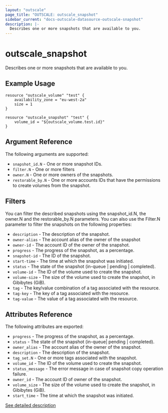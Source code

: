 ```yaml
---
layout: "outscale"
page_title: "OUTSCALE: outscale_snapshot"
sidebar_current: "docs-outscale-datasource-outscale-snapshot"
description: |-
  Describes one or more snapshots that are available to you.
---
```


# outscale_snapshot

Describes one or more snapshots that are available to you.

## Example Usage

```hcl
resource "outscale_volume" "test" {
    availability_zone = "eu-west-2a"
    size = 1
}

resource "outscale_snapshot" "test" {
    volume_id = "${outscale_volume.test.id}"
}
```

## Argument Reference

The following arguments are supported:

* `snapshot_id.N` - One or more snapshot IDs.
* `filter.N` - One or more filters
* `owner.N` - One or more owners of the snapshots.
* `restorable_by.N` - One or more accounts IDs that have the permissions to create volumes from the snapshot.

## Filters

You can filter the described snapshots using the snapshot_id.N, the owner.N and the restorable_by.N parameters.
You can also use the Filter.N parameter to filter the snapshots on the following properties:

* `description` - The description of the snapshot.
* `owner-alias` - The account alias of the owner of the snapshot
* `owner-id` - The account ID of the owner of the snapshot.
* `progress` - The progress of the snapshot, as a percentage.
* `snapshot-id` - The ID of the snapshot.
* `start-time` - The time at which the snapshot was initiated.
* `status` - The state of the snapshot (in-queue | pending | completed).
* `volume-id` - The ID of the volume used to create the snapshot.
* `volume-size` - The size of the volume used to create the snapshot, in Gibibytes (GiB).
* `tag` - The key/value combination of a tag associated with the resource.
* `tag-key` - The key of a tag associated with the resource.
* `tag-value` - The value of a tag associated with the resource.

## Attributes Reference

The following attributes are exported:

* `progress` - The progress of the snapshot, as a percentage.
* `status` - The state of the snapshot (in-queue| pending | completed).
* `owner_alias` - The account alias of the owner of the snapshot.
* `description` - The description of the snapshot.
* `tag_set.N` - One or more tags associated with the snapshot.
* `volume_id` - The ID of the volume used to create the snapshot.
* `status_message` - The error message in case of snapshot copy operation failure.
* `owner_id` - The account ID of owner of the snapshot.
* `volume_size` - The size of the volume used to create the snapshot, in Gibibytes (GiB).
* `start_time` - The time at which the snapshot was initiated.

[See detailed description](http://docs.outscale.com/api_fcu/operations/Action_DescribeSnapshots_get.html#_api_fcu-action_describesnapshots_get)
